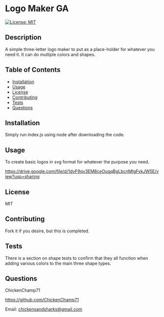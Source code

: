 # Logo Maker GA
  [![License: MIT](https://img.shields.io/badge/License-MIT-yellow.svg)](https://opensource.org/licenses/MIT)

  ## Description

  A simple three-letter logo maker to put as a place-holder for whatever you need it. It can do multiple colors and shapes. 

  ## Table of Contents

  - [Installation](#installation)
  - [Usage](#usage)
  - [License](#license)
  - [Contributing](#contributing)
  - [Tests](#tests)
  - [Questions](#questions)

  ## Installation

  Simply run index.js using node after downloading the code.

  ## Usage

  To create basic logos in svg format for whatever the purpose you need.

  https://drive.google.com/file/d/1dvF9qv3EM8ceOugqBgLbcnMIgFvkJW5E/view?usp=sharing

  ## License

  MIT

  ## Contributing

  Fork it if you desire, but this is completed.

  ## Tests

  There is a section on shape tests to confirm that they all function when adding various colors to the main three shape types.

  ## Questions

  ChickenChamp71

  https://github.com/ChickenChamp71

  Email: chickensandsharks@gmail.com
